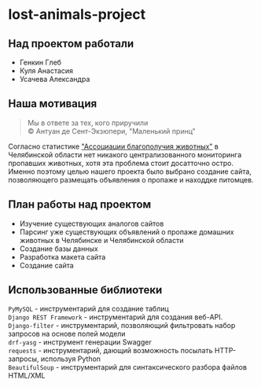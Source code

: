 # lost-animals-project
## Над проектом работали

- Генкин Глеб
- Куля Анастасия
- Усачева Александра

## Наша мотивация
> Мы в ответе за тех, кого приручили      
> © Антуан де Сент-Экзюпери, "Маленький принц"

Согласно статистике ["Ассоциации благополучия животных"](https://blagozoo.ru/statistika?ysclid=li1isd034p694764694) в Челябинской области нет никакого централизованного мониторинга пропавших животных, хотя эта проблема стоит досатточно остро. Именно поэтому целью нашего проекта было выбрано создание сайта, позволяющего размещать объявления о пропаже и находдке питомцев.

## План работы над проектом
- Изучение существующих аналогов сайтов
- Парсинг уже существующих объявлений о пропаже домашних животных в Челябинске и Челябинской области
- Создание базы данных
- Разработка макета сайта
- Создание сайта 

## Использованные библиотеки
`PyMySQL` - инструментарий для создание таблиц    
`Django REST Framework` - инструментарий для создания веб-API.    
`Django-filter` - инструментарий, позволяющий фильтровать набор запросов на основе полей модели   
`drf-yasg` - инструмент генерации Swagger   
`requests` - инструментарий, дающий возможность посылать HTTP-запросы, используя Python   
`BeautifulSoup` - инструментарий для синтаксического разбора файлов HTML/XML    

